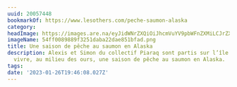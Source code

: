 ```yaml
---
uuid: 20057448
bookmarkOf: https://www.lesothers.com/peche-saumon-alaska
category:
headImage: https://images.are.na/eyJidWNrZXQiOiJhcmVuYV9pbWFnZXMiLCJrZXkiOiIyMDA1NzQ0OC9vcmlnaW5hbF81NGZmMDA4OTg4OWYzMjUxZGFiYTIyZGFlODUxYmZhZC5wbmciLCJlZGl0cyI6eyJyZXNpemUiOnsid2lkdGgiOjEyMDAsImhlaWdodCI6MTIwMCwiZml0IjoiaW5zaWRlIiwid2l0aG91dEVubGFyZ2VtZW50Ijp0cnVlfSwid2VicCI6eyJxdWFsaXR5Ijo5MH0sImpwZWciOnsicXVhbGl0eSI6OTB9LCJyb3RhdGUiOm51bGx9fQ==?bc=0
imageName: 54ff0089889f3251daba22dae851bfad.png
title: Une saison de pêche au saumon en Alaska
description: Alexis et Simon du collectif Piaraq sont partis sur l’île de Kodiak pour
  vivre, au milieu des ours, une saison de pêche au saumon en Alaska.
tags:
date: '2023-01-26T19:46:08.027Z'
---
```

